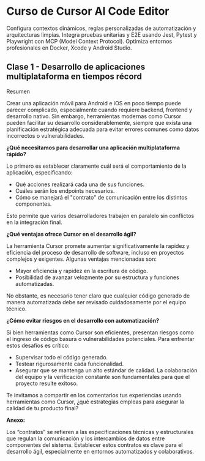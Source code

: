 # Curso de Cursor AI Code Editor

Configura contextos dinámicos, reglas personalizadas de automatización y arquitecturas limpias. Integra pruebas unitarias y E2E usando Jest, Pytest y Playwright con MCP (Model Context Protocol). Optimiza entornos profesionales en Docker, Xcode y Android Studio.

## Clase 1 - Desarrollo de aplicaciones multiplataforma en tiempos récord

Resumen

Crear una aplicación móvil para Android e iOS en poco tiempo puede parecer complicado, especialmente cuando requiere backend, frontend y desarrollo nativo. Sin embargo, herramientas modernas como Cursor pueden facilitar su desarrollo considerablemente, siempre que exista una planificación estratégica adecuada para evitar errores comunes como datos incorrectos o vulnerabilidades.

**¿Qué necesitamos para desarrollar una aplicación multiplataforma rápido?**

Lo primero es establecer claramente cuál será el comportamiento de la aplicación, especificando:

- Qué acciones realizará cada una de sus funciones.
- Cuáles serán los endpoints necesarios.
- Cómo se manejará el "contrato" de comunicación entre los distintos componentes.

Esto permite que varios desarrolladores trabajen en paralelo sin conflictos en la integración final.

**¿Qué ventajas ofrece Cursor en el desarrollo ágil?**

La herramienta Cursor promete aumentar significativamente la rapidez y eficiencia del proceso de desarrollo de software, incluso en proyectos complejos y exigentes. Algunas ventajas mencionadas son:

- Mayor eficiencia y rapidez en la escritura de código.
- Posibilidad de avanzar velozmente por su estructura y funciones automatizadas.

No obstante, es necesario tener claro que cualquier código generado de manera automatizada debe ser revisado cuidadosamente por el equipo técnico.

**¿Cómo evitar riesgos en el desarrollo con automatización?**

Si bien herramientas como Cursor son eficientes, presentan riesgos como el ingreso de código basura o vulnerabilidades potenciales. Para enfrentar estos desafíos es crítico:

- Supervisar todo el código generado.
- Testear rigurosamente cada funcionalidad.
- Asegurar que se mantenga un alto estándar de calidad.
La colaboración del equipo y la verificación constante son fundamentales para que el proyecto resulte exitoso.

Te invitamos a compartir en los comentarios tus experiencias usando herramientas como Cursor, ¿qué estrategias empleas para asegurar la calidad de tu producto final?

**Anexo:**

Los “contratos” se refieren a las especificaciones técnicas y estructurales que regulan la comunicación y los intercambios de datos entre componentes del sistema.
Establecer estos contratos es clave para el desarrollo ágil, especialmente en entornos automatizados y colaborativos.

